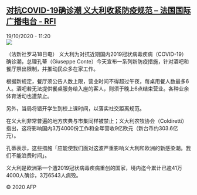 <!--1603101273000-->
[对抗COVID-19确诊潮 义大利收紧防疫规范 – 法国国际广播电台 - RFI](http://www.rfi.fr//cn/contenu/20201019-%E5%AF%B9%E6%8A%97covid-19%E7%A1%AE%E8%AF%8A%E6%BD%AE-%E4%B9%89%E5%A4%A7%E5%88%A9%E6%94%B6%E7%B4%A7%E9%98%B2%E7%96%AB%E8%A7%84%E8%8C%83)
------

<div>19/10/2020 - 11:20</div><img src="https://s.rfi.fr/media/display/4bfbce9c-11ef-11eb-a037-005056a964fe/w:310/p:16x9/int0017b.201019172003.jpg"><div class="t-content__body u-clearfix"><p>（法新社罗马18日电）    义大利为对抗近期国内2019冠状病毒疾病（COVID-19）确诊潮，总理孔蒂（Giuseppe Conte）今天宣布一系列新防疫措施，针对酒吧和餐厅祭出限制，并推动民众多在家工作。</p><p>    根据新规定，餐厅须公告人数上限，营业时间不得超过午夜，每桌用餐人数最多6人。酒吧若无法提供餐桌服务给入座的客人，则须于晚上6点结束营业。各种业余体育活动也遭禁止。</p><p>    另外，当局将错开学生到校上课时间，以落实社交距离规范。</p><p>    在义大利非常普遍的地方庆典与市集同样被禁止；义大利农牧协会（Coldiretti）指出，这将影响国内3万4000份工作和全年营收9亿欧元（新台币约303.6亿元）。</p><p>    孔蒂表示，这些措施「应能使我们面对这波严重影响义大利和欧洲的新感染潮。我们不能浪费时间」。</p><p>    义大利是欧洲第一个遭2019冠状病毒疾病重创的国家，境内迄今累计已逾41万4000人确诊，3万6543人病殁。</p><p class="t-copyright">© 2020 AFP</p>        </div>
